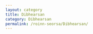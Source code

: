 ```yaml
---
layout: category
title: Dibhearsan
category: Dibhearsan
permalink: /roinn-seorsa/Dibhearsan/
---
```

